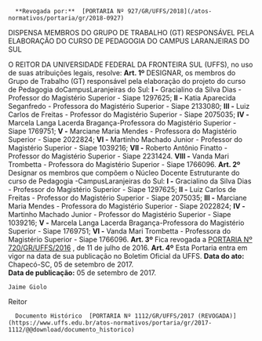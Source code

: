       **Revogada por:**  [PORTARIA Nº 927/GR/UFFS/2018](/atos-normativos/portaria/gr/2018-0927) 

   DISPENSA MEMBROS DO GRUPO DE TRABALHO (GT) RESPONSÁVEL PELA ELABORAÇÃO DO CURSO DE PEDAGOGIA DO CAMPUS LARANJEIRAS DO SUL  

 O REITOR DA UNIVERSIDADE FEDERAL DA FRONTEIRA SUL (UFFS), no uso de suas atribuições legais, resolve:   **Art. 1º** DESIGNAR, os membros do Grupo de Trabalho (GT) responsável pela elaboração do projeto do curso de Pedagogia doCampusLaranjeiras do Sul: **I -** Gracialino da Silva Dias - Professor do Magistério Superior - Siape 1297625; **II -** Katia Aparecida Seganfredo - Professora do Magistério Superior - Siape 2133080; **III -** Luiz Carlos de Freitas - Professor do Magistério Superior - Siape 2075035; **IV -** Marcela Langa Lacerda Bragança-Professora do Magistério Superior - Siape 1769751; **V -** Marciane Maria Mendes - Professora do Magistério Superior - Siape 2022824; **VI -** Martinho Machado Junior - Professor do Magistério Superior - Siape 1039216; **VII -** Roberto Antônio Finatto - Professor do Magistério Superior - Siape 2231424. **VIII -** Vanda Mari Trombetta - Professora do Magistério Superior - Siape 1766096.   **Art. 2º** Designar os membros que compõem o Núcleo Docente Estruturante do curso de Pedagogia -CampusLaranjeiras do Sul: **I -** Gracialino da Silva Dias - Professor do Magistério Superior - Siape 1297625; **II -** Luiz Carlos de Freitas - Professor do Magistério Superior - Siape 2075035; **III -** Marciane Maria Mendes - Professora do Magistério Superior - Siape 2022824; **IV -** Martinho Machado Junior - Professor do Magistério Superior - Siape 1039216; **V -** Marcela Langa Lacerda Bragança-Professora do Magistério Superior - Siape 1769751; **VI -** Vanda Mari Trombetta - Professora do Magistério Superior - Siape 1766096.   **Art. 3º** Fica revogada a [PORTARIA Nº 720/GR/UFFS/2016](https://www.uffs.edu.br/atos-normativos/portaria/gr/2016-0720)  , de 11 de julho de 2016.   **Art. 4º** Esta Portaria entra em vigor na data de sua publicação no Boletim Oficial da UFFS.      **Data do ato:** Chapecó-SC, 05 de setembro de 2017.   
 **Data de publicação:**  05 de setembro de 2017. 

    Jaime Giolo   
 Reitor 

      Documento Histórico  [PORTARIA Nº 1112/GR/UFFS/2017 (REVOGADA)](https://www.uffs.edu.br/atos-normativos/portaria/gr/2017-1112/@@download/documento_historico)     
      